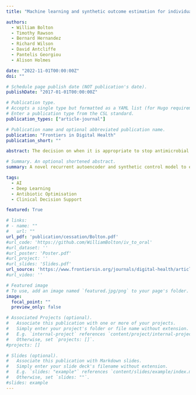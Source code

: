 ```yaml
---
title: "Machine learning and synthetic outcome estimation for individualised antimicrobial cessation"

authors:
  - William Bolton
  - Timothy Rawson
  - Bernard Hernandez
  - Richard Wilson
  - David Antcliffe
  - Pantelis Georgiou
  - Alison Holmes

date: "2022-11-01T00:00:00Z"
doi: ""

# Schedule page publish date (NOT publication's date).
publishDate: "2017-01-01T00:00:00Z"

# Publication type.
# Accepts a single type but formatted as a YAML list (for Hugo requirements).
# Enter a publication type from the CSL standard.
publication_types: ["article-journal"]

# Publication name and optional abbreviated publication name.
publication: "Frontiers in Digital Health"
publication_short: ""

abstract: The decision on when it is appropriate to stop antimicrobial treatment in an individual patient is complex and under-researched. Ceasing too early can drive treatment failure, while excessive treatment risks adverse events. Under- and over-treatment can promote the development of antimicrobial resistance (AMR). We extracted routinely collected electronic health record data from the MIMIC-IV database for 18,988 patients (22,845 unique stays) who received intravenous antibiotic treatment during an intensive care unit (ICU) admission. A model was developed that utilises a recurrent neural network autoencoder and a synthetic control-based approach to estimate patients’ ICU length of stay (LOS) and mortality outcomes for any given day, under the alternative scenarios of if they were to stop vs. continue antibiotic treatment. Control days where our model should reproduce labels demonstrated minimal difference for both stopping and continuing scenarios indicating estimations are reliable (LOS results of 0.24 and 0.42 days mean delta, 1.93 and 3.76 root mean squared error, respectively). Meanwhile, impact days where we assess the potential effect of the unobserved scenario showed that stopping antibiotic therapy earlier had a statistically significant shorter LOS (mean reduction 2.71 days, p-value <0.01). No impact on mortality was observed. In summary, we have developed a model to reliably estimate patient outcomes under the contrasting scenarios of stopping or continuing antibiotic treatment. Retrospective results are in line with previous clinical studies that demonstrate shorter antibiotic treatment durations are often non-inferior. With additional development into a clinical decision support system, this could be used to support individualised antimicrobial cessation decision-making, reduce the excessive use of antibiotics, and address the problem of AMR.

# Summary. An optional shortened abstract.
summary: A novel recurrent autoencoder and synthetic control model to estimate patient counterfactuals under antibiotic temporality

tags:
  - AI
  - Deep Learning
  - Antibiotic Optimisation
  - Clinical Decision Support

featured: True

# links:
# - name: ""
#   url: ""
url_pdf: 'publication/cessation/Bolton.pdf'
#url_code: 'https://github.com/WilliamBolton/iv_to_oral'
#url_dataset: ''
#url_poster: 'Poster.pdf'
#url_project: ''
#url_slides: 'Slides.pdf'
url_source: 'https://www.frontiersin.org/journals/digital-health/articles/10.3389/fdgth.2022.997219/full'
#url_video: ''

# Featured image
# To use, add an image named `featured.jpg/png` to your page's folder. 
image:
  focal_point: ""
  preview_only: false

# Associated Projects (optional).
#   Associate this publication with one or more of your projects.
#   Simply enter your project's folder or file name without extension.
#   E.g. `internal-project` references `content/project/internal-project/index.md`.
#   Otherwise, set `projects: []`.
#projects: []

# Slides (optional).
#   Associate this publication with Markdown slides.
#   Simply enter your slide deck's filename without extension.
#   E.g. `slides: "example"` references `content/slides/example/index.md`.
#   Otherwise, set `slides: ""`.
#slides: example
---
```


<!-- {{% callout note %}}
Click the *Cite* button above to demo the feature to enable visitors to import publication metadata into their reference management software.
{{% /callout %}}

{{% callout note %}}
Create your slides in Markdown - click the *Slides* button to check out the example.
{{% /callout %}}

Add the publication's **full text** or **supplementary notes** here. You can use rich formatting such as including [code, math, and images](https://docs.hugoblox.com/content/writing-markdown-latex/). -->

